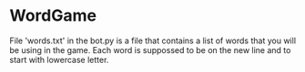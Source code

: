 # WordGame
File 'words.txt' in the bot.py is a file that contains a list of words that you will be using in the game. Each word is suppossed to be on the new line and to start with lowercase letter.
